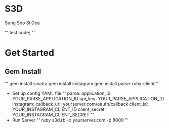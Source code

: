 # S3D
Sung Soo Si Dea

"'
test code;
"'

# Get Started
## Gem Install
"'
gem install sinatra
gem install instagram
gem install parse-ruby-client
"`
- Set up config YAML file
"'
parse:
  application_id: YOUR_PARSE_APPLICATION_ID
  api_key: YOUR_PARSE_APPLICATION_ID
instagram:
  callback_url: yourserver.com/oauth/callback
  client_id: YOUR_INSTAGRAM_CLIENT_ID
  client_secret: YOUR_INSTAGRAM_CLIENT_SECRET
"'
- Run Server
"'
ruby s3d.rb -o yourserver.com -p 8000
"'

